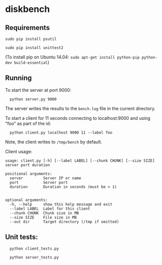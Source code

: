 # diskbench

## Requirements
`sudo pip install psutil`

`sudo pip install unittest2`

(To install pip on Ubuntu 14.04: `sudo apt-get install python-pip python-dev build-essential`)

## Running

To start the server at port 9000:

`  python server.py 9000`

The server writes the results to the `bench.log` file in the current directory.

To start a client for 11 seconds connecting to localhost:9000 and using "foo" as part of the id: 

`  python client.py localhost 9000 11 --label foo` 

Note, the client writes to `/tmp/bench` by default.

Client usage:
```
usage: client.py [-h] [--label LABEL] [--chunk CHUNK] [--size SIZE] server port duration

positional arguments:
  server         Server IP or name
  port           Server port
  duration       Duration in seconds (must be > 1)
  

optional arguments:
  -h, --help     show this help message and exit
  --label LABEL  Label for this client
  --chunk CHUNK  Chunk size in MB
  --size SIZE    File size in MB
  --out dir      Target directory (/tmp if omitted)   
  ```
  
## Unit tests:

`  python client_tests.py`

`  python server_tests.py`
